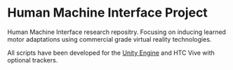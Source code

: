 # Human Machine Interface Project
Human Machine Interface research repositry. Focusing on inducing learned motor adaptations using commercial grade virtual reality technologies. 

All scripts have been developed for the [Unity Engine](https://unity3d.com/) and HTC Vive with optional trackers.
